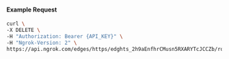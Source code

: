 <!-- Code generated for API Clients. DO NOT EDIT. -->

#### Example Request

```bash
curl \
-X DELETE \
-H "Authorization: Bearer {API_KEY}" \
-H "Ngrok-Version: 2" \
https://api.ngrok.com/edges/https/edghts_2h9aEnfhrCMusn5RXARYTcJCCZb/routes/edghtsrt_2h9aEqHHESktmB88wicBV9PcrVO/request_headers
```
